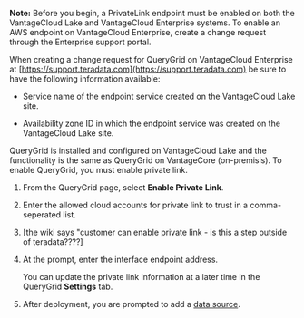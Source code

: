 
**Note:** Before you begin, a PrivateLink endpoint must be enabled on both the VantageCloud Lake and VantageCloud Enterprise systems. To enable an AWS endpoint on VantageCloud Enterprise, create a change request through the Enterprise support portal.

When creating a change request for QueryGrid on VantageCloud Enterprise at [https://support.teradata.com](https://support.teradata.com) be sure to have the following information available:

-   Service name of the endpoint service created on the VantageCloud Lake site.

-   Availability zone ID in which the endpoint service was created on the VantageCloud Lake site.


QueryGrid is installed and configured on VantageCloud Lake and the functionality is the same as QueryGrid on VantageCore (on-premisis). To enable QueryGrid, you must enable private link.

1.  From the QueryGrid page, select **Enable Private Link**.

1.  Enter the allowed cloud accounts for private link to trust in a comma-seperated list.

1.  [the wiki says "customer can enable private link - is this a step outside of teradata????]

1.  At the prompt, enter the interface endpoint address.

    You can update the private link information at a later time in the QueryGrid **Settings** tab.

1.  After deployment, you are prompted to add a [data source](znp1640282079399.md).


